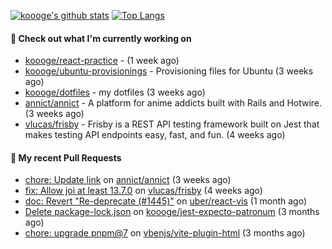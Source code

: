 [![koooge's github stats](https://github-readme-stats.vercel.app/api?username=koooge&count_private=true&show_icons=true)](https://github.com/anuraghazra/github-readme-stats)
[![Top Langs](https://github-readme-stats.vercel.app/api/top-langs/?username=koooge&langs_count=5)](https://github.com/anuraghazra/github-readme-stats)

#### 👷 Check out what I'm currently working on

- [koooge/react-practice](https://github.com/koooge/react-practice) -  (1 week ago)
- [koooge/ubuntu-provisionings](https://github.com/koooge/ubuntu-provisionings) - Provisioning files for Ubuntu (3 weeks ago)
- [koooge/dotfiles](https://github.com/koooge/dotfiles) - my dotfiles (3 weeks ago)
- [annict/annict](https://github.com/annict/annict) - A platform for anime addicts built with Rails and Hotwire. (3 weeks ago)
- [vlucas/frisby](https://github.com/vlucas/frisby) - Frisby is a REST API testing framework built on Jest that makes testing API endpoints easy, fast, and fun. (4 weeks ago)

#### 🔨 My recent Pull Requests

- [chore: Update link](https://github.com/annict/annict/pull/3897) on [annict/annict](https://github.com/annict/annict) (3 weeks ago)
- [fix: Allow joi at least 13.7.0](https://github.com/vlucas/frisby/pull/587) on [vlucas/frisby](https://github.com/vlucas/frisby) (4 weeks ago)
- [doc: Revert &#34;Re-deprecate (#1445)&#34;](https://github.com/uber/react-vis/pull/1471) on [uber/react-vis](https://github.com/uber/react-vis) (1 month ago)
- [Delete package-lock.json](https://github.com/koooge/jest-expecto-patronum/pull/3) on [koooge/jest-expecto-patronum](https://github.com/koooge/jest-expecto-patronum) (3 months ago)
- [chore: upgrade pnpm@7](https://github.com/vbenjs/vite-plugin-html/pull/101) on [vbenjs/vite-plugin-html](https://github.com/vbenjs/vite-plugin-html) (3 months ago)
